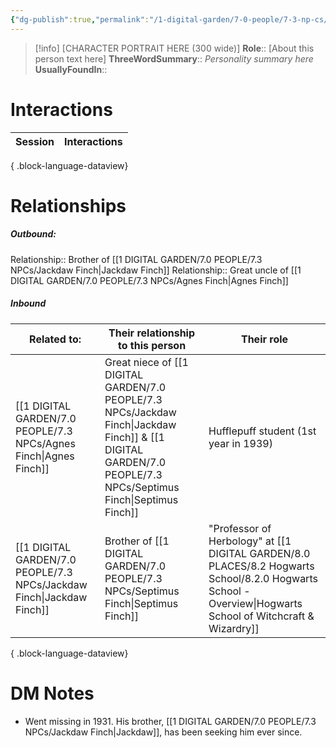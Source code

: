 ```yaml
---
{"dg-publish":true,"permalink":"/1-digital-garden/7-0-people/7-3-np-cs/septimus-finch/","tags":["#person","secret"]}
---
```


>[!info] 
>[CHARACTER PORTRAIT HERE (300 wide)]
>**Role**:: [About this person text here]
>**ThreeWordSummary**:: *Personality summary here*
>**UsuallyFoundIn**::

# Interactions

| Session | Interactions |
| ------- | ------------ |

{ .block-language-dataview}

# Relationships
##### Outbound:
Relationship:: Brother of [[1 DIGITAL GARDEN/7.0 PEOPLE/7.3 NPCs/Jackdaw Finch\|Jackdaw Finch]]
Relationship:: Great uncle of [[1 DIGITAL GARDEN/7.0 PEOPLE/7.3 NPCs/Agnes Finch\|Agnes Finch]]

##### Inbound
| Related to:                                                              | Their relationship to this person                     | Their role                                                                                                 |
| ------------------------------------------------------------------------ | ----------------------------------------------------- | ---------------------------------------------------------------------------------------------------------- |
| [[1 DIGITAL GARDEN/7.0 PEOPLE/7.3 NPCs/Agnes Finch\|Agnes Finch]]     | Great niece of [[1 DIGITAL GARDEN/7.0 PEOPLE/7.3 NPCs/Jackdaw Finch\|Jackdaw Finch]] & [[1 DIGITAL GARDEN/7.0 PEOPLE/7.3 NPCs/Septimus Finch\|Septimus Finch]] | Hufflepuff student (1st year in 1939)                                                                      |
| [[1 DIGITAL GARDEN/7.0 PEOPLE/7.3 NPCs/Jackdaw Finch\|Jackdaw Finch]] | Brother of [[1 DIGITAL GARDEN/7.0 PEOPLE/7.3 NPCs/Septimus Finch\|Septimus Finch]]                         | "Professor of Herbology" at [[1 DIGITAL GARDEN/8.0 PLACES/8.2 Hogwarts School/8.2.0 Hogwarts School - Overview\|Hogwarts School of Witchcraft & Wizardry]] |

{ .block-language-dataview}



# DM Notes
- Went missing in 1931. His brother, [[1 DIGITAL GARDEN/7.0 PEOPLE/7.3 NPCs/Jackdaw Finch\|Jackdaw]], has been seeking him ever since.